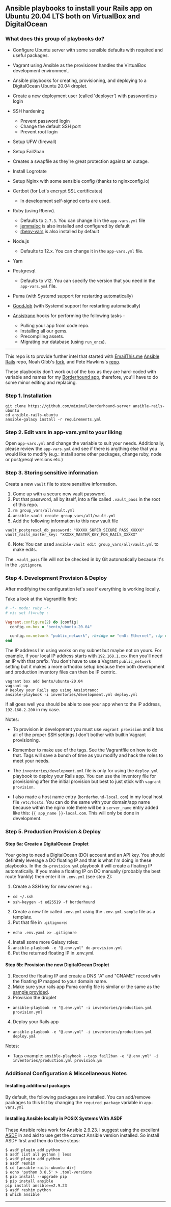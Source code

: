 ## Ansible playbooks to install your Rails app on Ubuntu 20.04 LTS both on VirtualBox and DigitalOcean

### What does this group of playbooks do?
* Configure Ubuntu server with some sensible defaults with required and useful packages.
* Vagrant using Ansible as the provisioner handles the VirtualBox development environment.
* Ansible playbooks for creating, provisioning, and deploying to a DigitalOcean Ubuntu 20.04 droplet. 
* Create a new deployment user (called 'deployer') with passwordless login
* SSH hardening
    * Prevent password login
    * Change the default SSH port
    * Prevent root login
* Setup UFW (firewall)
* Setup Fail2ban
* Creates a swapfile as they're great protection against an outage.
* Install Logrotate
* Setup Nginx with some sensible config (thanks to nginxconfig.io)
* Certbot (for Let's encrypt SSL certificates)
  * In development self-signed certs are used.
* Ruby (using Rbenv). 
    * Defaults to `2.7.3`. You can change it in the `app-vars.yml` file
    * [jemmaloc](https://github.com/jemalloc/jemalloc) is also installed and configured by default
    * [rbenv-vars](https://github.com/rbenv/rbenv-vars) is also installed by default
* Node.js 
    * Defaults to 12.x. You can change it in the `app-vars.yml` file.
* Yarn
* Postgresql. 
    * Defaults to v12. You can specify the version that you need in the `app-vars.yml` file.
* Puma (with Systemd support for restarting automatically)
* [GoodJob](https://github.com/bensheldon/good_job) (with Systemd support for restarting automatically)

* [Ansistrano](https://github.com/ansistrano/deploy) hooks for performing the following tasks - 
  * Pulling your app from code repo.  
  * Installing all our gems.
  * Precompiling assets.
  * Migrating our database (using `run_once`).

---

This repo is to provide further intel that started with [EmailThis.me](https://www.emailthis.me) [Ansible Rails](https://github.com/EmailThis/ansible-rails) repo, Noah Gibb's [fork](https://github.com/noahgibbs/ansible-codefolio), and Pete Hawkins's [repo](https://github.com/phawk/rails-deploy).

These playbooks don't work out of the box as they are hard-coded with variable and names for my [Borderhound app](https://borderhound.com), therefore, you'll have to do some minor editing and replacing.

### Step 1. Installation

```
git clone https://github.com/minimul/borderhound-server ansible-rails-ubuntu
cd ansible-rails-ubuntu
ansible-galaxy install -r requirements.yml
```

### Step 2. Edit vars in app-vars.yml to your liking

Open `app-vars.yml` and change the variable to suit your needs. Additionally, please review the `app-vars.yml` and see if there is anything else that you would like to modify (e.g.: install some other packages, change ruby, node or postgresql versions etc.)

### Step 3. Storing sensitive information

Create a new `vault` file to store sensitive information.

1. Come up with a secure new vault password.
2. Put that password, all by itself, into a file called `.vault_pass` in the root of this repo.
3. `rm group_vars/all/vault.yml`
4. `ansible-vault create group_vars/all/vault.yml`
5. Add the following information to this new vault file
```
vault_postgresql_db_password: "XXXXX_SUPER_SECURE_PASS_XXXXX"
vault_rails_master_key: "XXXXX_MASTER_KEY_FOR_RAILS_XXXXX"
```
6. Note: You can used `ansible-vault edit group_vars/all/vault.yml` to make edits.

The `.vault_pass` file will not be checked in by Git automatically because it's in the `.gitignore`.

### Step 4. Development Provision & Deploy

After modifying the configuration let's see if everything is working locally.

Take a look at the Vagrantfile first:
```ruby
# -*- mode: ruby -*-
# vi: set ft=ruby :

Vagrant.configure(2) do |config|
  config.vm.box = "bento/ubuntu-20.04"

  config.vm.network "public_network", :bridge => "en0: Ethernet", :ip => "192.168.2.200"
end
```

The IP address I'm using works on my subnet but maybe not on yours. For example, if your local IP address starts with `192.168.1.xxx` then you'll need an IP with that prefix. You don't have to use a Vagrant `public_network` setting but it makes a more orthodox setup because then both development and production inventory files can then be IP centric.


```
vagrant box add bento/ubuntu-20.04
vagrant up
# Deploy your Rails app using Ansistrano:
ansible-playbook -i inventories/development.yml deploy.yml
```

If all goes well you should be able to see your app when to the IP address, `192.168.2.200` in my case.

Notes:

- To provision in development you must use `vagrant provision` and it has all of the proper SSH settings.I don't bother with builtin Vagrant provisioning. 

- Remember to make use of the tags. See the Vagrantfile on how to do that. Tags will save a bunch of time as you modify and hack the roles to meet your needs.

- The `inventories/development.yml` file is only for using the `deploy.yml` playbook to deploy your Rails app. You can use the inventory file for provisioning after the initial provision but best to just stick with `vagrant provision`.

- I also made a host name entry (`borderhound-local.com`) in my local host file `/etc/hosts`. You can do the same with your domain/app name because within the nginx role there will be a `server_name` entry added like this: `{{ app_name }}-local.com`. This will only be done in development.

### Step 5. Production Provision & Deploy

#### Step 5a: Create a DigitalOcean Droplet

Your going to need a DigitalOcean (DO) account and an API key. You should definitely leverage a DO floating IP and that is what I'm doing in these playbooks. In the `do-provision.yml` playbook it will create a floating IP automatically. If you make a floating IP on DO manually (probably the best route frankly) then enter it in `.env.yml` (see step 2):

1. Create a SSH key for new server e.g.:
  - `cd ~/.ssh`
  - `ssh-keygen -t ed25519 -f borderhound`
2. Create a new file called `.env.yml` using the `.env.yml.sample` file as a template.
3. Put that file in `.gitignore`:
  - `echo .env.yaml >> .gitignore`
4. Install some more Galaxy roles:
5. `ansible-playbook -e "@.env.yml" do-provision.yml`
6. Put the returned floating IP in .env.yml.

#### Step 5b: Provision the new DigitalOcean Droplet

1. Record the floating IP and create a DNS "A" and "CNAME" record with the floating IP mapped to your domain name.
2. Make sure your rails app Puma config file is similar or the same as the [sample provided](https://github.com/minimul/borderhound-server/blob/main/puma.for.rails.app.sample.rb).
3. Provision the droplet
  - `ansible-playbook -e "@.env.yml" -i inventories/production.yml provision.yml`
4. Deploy your Rails app
  - `ansible-playbook -e "@.env.yml" -i inventories/production.yml deploy.yml`

Notes:

- Tags example: `ansible-playbook --tags fail2ban -e "@.env.yml" -i inventories/production.yml provision.ym`

### Additional Configuration & Miscellaneous Notes

####  Installing additional packages
By default, the following packages are installed. You can add/remove packages to this list by changing the `required_package` variable in `app-vars.yml`


#### Installing Ansible locally in POSIX Systems With ASDF

These Ansible roles work for Ansible 2.9.23. I suggest using the excellent [ASDF](https://asdf-vm.com) in and aid to use get the correct Ansible version installed. So install ASDF first and then do these steps:

```
$ asdf plugin add python
$ asdf list all python | less
$ asdf plugin add python
$ asdf reshim
$ cd [ansible-rails-ubuntu dir]
$ echo 'python 3.8.5' > .tool-versions
$ pip install --upgrade pip
$ pip install ansible
pip install ansible==2.9.23
$ asdf reshim python
$ which ansible
```


---

